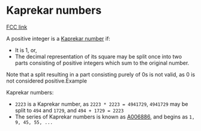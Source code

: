 # Kaprekar numbers

[FCC link](https://www.freecodecamp.org/learn/coding-interview-prep/rosetta-code/kaprekar-numbers)

A positive integer is a
[Kaprekar number](https://en.wikipedia.org/wiki/Kaprekar%20number) if:

- It is 1, or,
- The decimal representation of its square may be split once into two parts
  consisting of positive integers which sum to the original number.

Note that a split resulting in a part consisting purely of 0s is not valid, as 0
is not considered positive.Example

Kaprekar numbers:

- `2223` is a Kaprekar number, as `2223 * 2223 = 4941729`, `4941729` may be
  split to `494` and `1729`, and `494 + 1729 = 2223`
- The series of Kaprekar numbers is known as
  [A006886](https://oeis.org/A006886), and begins as `1, 9, 45, 55, ...`
